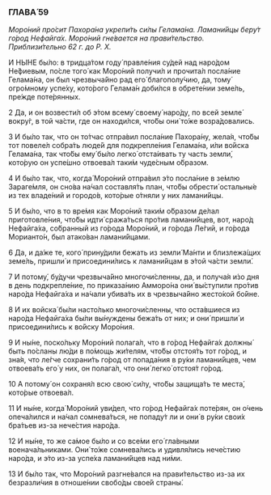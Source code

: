### ГЛАВА́ 59

_Моро́ний про́сит Пахора́на укрепи́ть си́лы Гелама́на. Ламани́йцы беру́т го́род Нефайга́х. Моро́ний гне́вается на прави́тельство. Приблизи́тельно 62 г. до Р. Х._

И НЫ́НЕ бы́ло: в тридца́том году́ правле́ния су́дей над наро́дом Не́фиевым, по́сле того́ как Моро́ний получи́л и прочита́л посла́ние Гелама́на, он был чрезвыча́йно рад его́ благополу́чию, да, тому́ огро́мному успе́ху, кото́рого Гелама́н доби́лся в обрете́нии земе́ль, пре́жде поте́рянных.

2 Да, и он возвести́л об э́том всему́ своему́ наро́ду, по всей земле́ вокру́г, в той ча́сти, где он находи́лся, что́бы они́ то́же возра́довались.

3 И бы́ло так, что он то́тчас отпра́вил посла́ние Пахора́ну, жела́я, что́бы тот повеле́л собра́ть люде́й для подкрепле́ния Гелама́на, и́ли во́йска Гелама́на, так что́бы ему́ бы́ло легко́ отста́ивать ту часть земли́, кото́рую он успе́шно отвоева́л таки́м чуде́сным о́бразом.

4 И бы́ло так, что, когда́ Моро́ний отпра́вил э́то посла́ние в зе́млю Зараге́мля, он сно́ва на́чал составля́ть план, что́бы обрести́ остальны́е из тех владе́ний и городо́в, кото́рые о́тняли у них ламани́йцы.

5 И бы́ло, что в то вре́мя как Моро́ний таки́м о́бразом де́лал приготовле́ния, что́бы идти́ сража́ться про́тив ламани́йцев, вот, наро́д Нефайга́ха, со́бранный из го́рода Моро́ний, и го́рода Ле́гий, и го́рода Морианто́н, был атако́ван ламани́йцами.

6 Да, и да́же те, кого́ прину́дили бежать из земли́ Ма́нти и близлежа́щих земе́ль, пришли́ и присоедини́лись к ламани́йцам в э́той ча́сти земли́.

7 И потому́, бу́дучи чрезвыча́йно многочи́сленны, да, и получа́я и́зо дня в день подкрепле́ние, по приказа́нию Амморо́на они́ вы́ступили про́тив наро́да Нефайга́ха и на́чали убива́ть их в чрезвыча́йно жесто́кой бо́йне.

8 И их войска́ бы́ли насто́лько многочи́сленны, что оста́вшиеся из наро́да Нефайга́ха бы́ли вы́нуждены бежа́ть от них; и они́ пришли́ и присоедини́лись к во́йску Моро́ния.

9 И ны́не, поско́льку Моро́ний полага́л, что в го́род Нефайга́х должны́ быть по́сланы лю́ди в по́мощь жи́телям, что́бы отстоя́ть тот го́род, и зна́я, что ле́гче сохрани́ть го́род от попада́ния в ру́ки ламани́йцев, чем отвоева́ть его́ у них, он полага́л, что они́ легко́ отстоя́т го́род.

10 А потому́ он сохраня́л всю свою́ си́лу, что́бы защища́ть те места́, кото́рые отвоева́л.

11 И ны́не, когда́ Моро́ний уви́дел, что го́род Нефайга́х поте́рян, он о́чень опеча́лился и на́чал сомнева́ться, не попаду́т ли и они́ в ру́ки свои́х бра́тьев из-за нече́стия наро́да.

12 И ны́не, то же са́мое бы́ло и со все́ми его́ гла́вными военача́льниками. Они́ то́же сомнева́лись и удивля́лись нече́стию наро́да, и э́то из-за успе́ха ламани́йцев над ни́ми.

13 И бы́ло так, что Моро́ний разгне́вался на прави́тельство из-за их безразли́чия в отноше́нии свобо́ды свое́й страны́.
